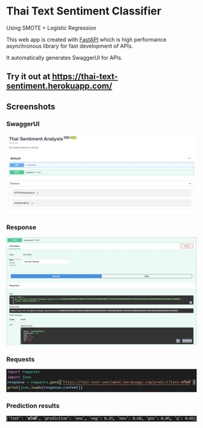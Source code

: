 # Thai Text Sentiment Classifier

Using SMOTE + Logistic Regression

This web app is created with [FastAPI](https://fastapi.tiangolo.com/) which is high performance asynchronous library for fast development of APIs.

It automatically generates SwaggerUI for APIs.

## Try it out at https://thai-text-sentiment.herokuapp.com/

## Screenshots

### SwaggerUI
![SwaggerUI](images/main.jpg)

### Response
![Response](images/response.jpg)

### Requests
![Requests](images/requests.jpg)

### Prediction results
![Prediction](images/prediction.jpg)
